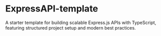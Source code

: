 # ExpressAPI-template
A starter template for building scalable Express.js APIs with TypeScript, featuring structured project setup and modern best practices.
